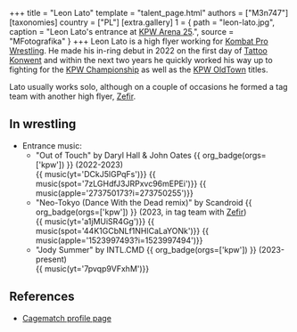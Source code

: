 +++
title = "Leon Lato"
template = "talent_page.html"
authors = ["M3n747"]
[taxonomies]
country = ["PL"]
[extra.gallery]
1 = { path = "leon-lato.jpg", caption = "Leon Lato's entrance at [KPW Arena 25](@/e/kpw/2024-05-17-kpw-arena-25.md).", source = "MFotografika" }
+++
Leon Lato is a high flyer working for [Kombat Pro Wrestling](@/o/kpw.md). He made his in-ring debut in 2022 on the first day of [Tattoo Konwent](@/e/kpw/2022-07-30-kpw-tattoo-konwent-2022.md) and within the next two years he quickly worked his way up to fighting for the [KPW Championship](@/c/kpw-championship.md) as well as the [KPW OldTown](@/c/kpw-old-town-championship.md) titles.

Lato usually works solo, although on a couple of occasions he formed a tag team with another high flyer, [Zefir](@/w/zefir.md).

## In wrestling

* Entrance music:
  - "Out of Touch" by Daryl Hall & John Oates
 {{ org_badge(orgs=['kpw']) }} (2022-2023) <br>
 {{ music(yt='DCkJ5lGPqFs')}}
 {{ music(spot='7zLGHdfJ3JRPxvc96mEPEi')}}
 {{ music(apple='273750173?i=273750255')}}
  - "Neo-Tokyo (Dance With the Dead remix)" by Scandroid
 {{ org_badge(orgs=['kpw']) }} (2023, in tag team with [Zefir](@/w/zefir.md)) <br>
 {{ music(yt='a1jMUiSR4Gg')}}
 {{ music(spot='44K1GCbNLf1NHlCaLaYONk')}}
 {{ music(apple='1523997493?i=1523997494')}}
  - "Jody Summer" by INTL.CMD
 {{ org_badge(orgs=['kpw']) }} (2023-present) <br>
 {{ music(yt='7pvqp9VFxhM')}}

## References

* [Cagematch profile page](https://www.cagematch.net/?id=2&nr=26065)
